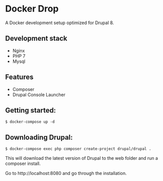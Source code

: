 # Docker Drop

A Docker development setup optimized for Drupal 8.

## Development stack
- Nginx
- PHP 7
- Mysql

## Features
- Composer
- Drupal Console Launcher

## Getting started:
```
$ docker-compose up -d
```

## Downloading Drupal:
```
$ docker-compose exec php composer create-project drupal/drupal .
```

This will download the latest version of Drupal to the web folder and run a composer install.

Go to http://localhost:8080 and go through the installation.